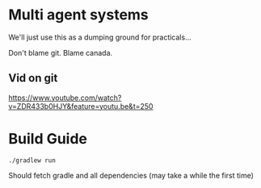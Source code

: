 # Multi agent systems

We'll just use this as a dumping ground for practicals...


Don't blame git. Blame canada.

## Vid on git
https://www.youtube.com/watch?v=ZDR433b0HJY&feature=youtu.be&t=250

# Build Guide

	./gradlew run

Should fetch gradle and all dependencies (may take a while the first time)
